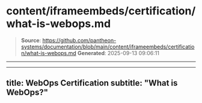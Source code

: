 # content/iframeembeds/certification/what-is-webops.md

> **Source**: https://github.com/pantheon-systems/documentation/blob/main/content/iframeembeds/certification/what-is-webops.md
> **Generated**: 2025-09-13 09:06:11

---

---
title: WebOps Certification
subtitle: "What is WebOps?"
---

<Partial file="certification-guide/what-is-webops.md" />
